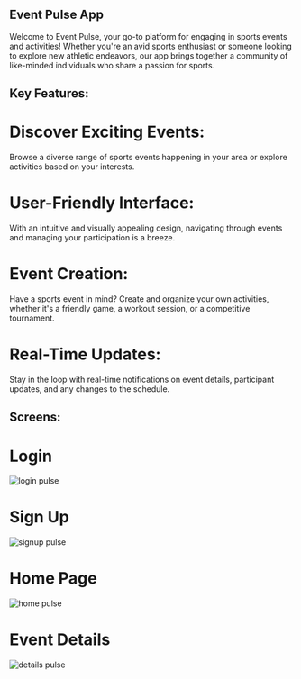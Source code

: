 
## Event Pulse App 

Welcome to Event Pulse, your go-to platform for engaging in sports events and activities! Whether you're an avid sports enthusiast or someone looking to explore new athletic endeavors, our app brings together a community of like-minded individuals who share a passion for sports.

## Key Features:

# Discover Exciting Events:
Browse a diverse range of sports events happening in your area or explore activities based on your interests.
# User-Friendly Interface:
With an intuitive and visually appealing design, navigating through events and managing your participation is a breeze.
# Event Creation:
Have a sports event in mind? Create and organize your own activities, whether it's a friendly game, a workout session, or a competitive tournament.
# Real-Time Updates:
Stay in the loop with real-time notifications on event details, participant updates, and any changes to the schedule.

## Screens:
# Login
![login pulse](https://github.com/Badr-Ait-Hammou/Sports_Event/assets/121731124/1e65e837-3c0c-4082-a95a-67766278106c)
# Sign Up
![signup pulse](https://github.com/Badr-Ait-Hammou/Sports_Event/assets/121731124/b859b907-82f0-4863-bdf2-2dfb3fdb2f13)
# Home Page
![home pulse](https://github.com/Badr-Ait-Hammou/Sports_Event/assets/121731124/985dd1ca-b94b-4a3b-9952-34c779b9c607)
# Event Details
![details pulse](https://github.com/Badr-Ait-Hammou/Sports_Event/assets/121731124/c804f881-ed36-4bb9-bf26-ebc27e5e0d39)
